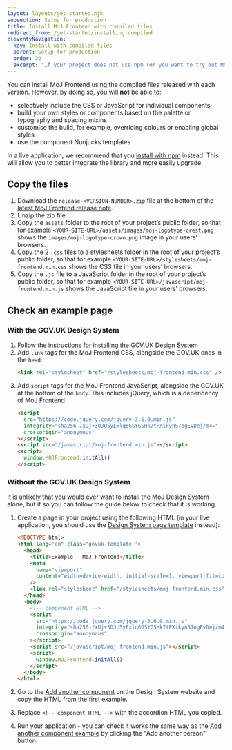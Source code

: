 ```yaml
---
layout: layouts/get-started.njk
subsection: Setup for production
title: Install MoJ Frontend with compiled files
redirect_from: /get-started/installing-compiled
eleventyNavigation:
  key: Install with compiled files
  parent: Setup for production
  order: 30
  excerpt: "If your project does not use npm (or you want to try out MoJ Frontend without installing it through npm) download and include compiled stylesheets."
---
```


You can install MoJ Frontend using the compiled files released with each version. However, by doing so, you will **not** be able to:

- selectively include the CSS or JavaScript for individual components
- build your own styles or components based on the palette or typography and spacing mixins
- customise the build, for example, overriding colours or enabling global styles
- use the component Nunjucks templates

In a live application, we recommend that you [install with npm](/production/installing-with-npm/) instead. This will allow you to better integrate the library and more easily upgrade.

## Copy the files

1. Download the `release-<VERSION-NUMBER>.zip` file at the bottom of the [latest MoJ Frontend release note](https://github.com/ministryofjustice/moj-frontend/releases/latest).
2. Unzip the zip file.
3. Copy the `assets` folder to the root of your project’s public folder, so that for example `<YOUR-SITE-URL>/assets/images/moj-logotype-crest.png` shows the `images/moj-logotype-crown.png` image in your users’ browsers.
4. Copy the 2 `.css` files to a stylesheets folder in the root of your project’s public folder, so that for example `<YOUR-SITE-URL>/stylesheets/moj-frontend.min.css` shows the CSS file in your users’ browsers.
5. Copy the `.js` file to a JavaScript folder in the root of your project’s public folder, so that for example `<YOUR-SITE-URL>/javascript/moj-frontend.min.js` shows the JavaScript file in your users’ browsers.

## Check an example page

### With the GOV.UK Design System

1. Follow [the instructions for installing the GOV.UK Design System](https://frontend.design-system.service.gov.uk/install-using-precompiled-files/)
2. Add `link` tags for the MoJ Frontend CSS, alongside the GOV.UK ones in the `head`:
   ```html
   <link rel="stylesheet" href="/stylesheets/moj-frontend.min.css" />
   ```
3. Add `script` tags for the MoJ Frontend JavaScript, alongside the GOV.UK at the bottom of the `body`. This includes jQuery, which is a dependency of MoJ Frontend.
   ```html
   <script
     src="https://code.jquery.com/jquery-3.6.0.min.js"
     integrity="sha256-/xUj+3OJU5yExlq6GSYGSHk7tPXikynS7ogEvDej/m4="
     crossorigin="anonymous"
   ></script>
   <script src="/javascript/moj-frontend.min.js"></script>
   <script>
     window.MOJFrontend.initAll()
   </script>
   ```

### Without the GOV.UK Design System

It is unlikely that you would ever want to install the MoJ Design System alone, but if so you can follow the guide below to check that it is working.

1. Create a page in your project using the following HTML (in your live application, you should use the [Design System page template](https://design-system.service.gov.uk/styles/page-template/) instead):

   ```html
   <!DOCTYPE html>
   <html lang="en" class="govuk-template ">
     <head>
       <title>Example - MoJ Frontend</title>
       <meta
         name="viewport"
         content="width=device-width, initial-scale=1, viewport-fit=cover"
       />
       <link rel="stylesheet" href="/stylesheets/moj-frontend.min.css" />
     </head>
     <body>
       <!-- component HTML -->
       <script
         src="https://code.jquery.com/jquery-3.6.0.min.js"
         integrity="sha256-/xUj+3OJU5yExlq6GSYGSHk7tPXikynS7ogEvDej/m4="
         crossorigin="anonymous"
       ></script>
       <script src="/javascript/moj-frontend.min.js"></script>
       <script>
         window.MOJFrontend.initAll()
       </script>
     </body>
   </html>
   ```

2. Go to the [Add another component](/components/add-another/) on the Design System website and copy the HTML from the first example.

3. Replace `<!-- component HTML -->` with the accordion HTML you copied.

4. Run your application - you can check it works the same way as the [Add another component example](/examples/add-another/) by clicking the "Add another person" button.
